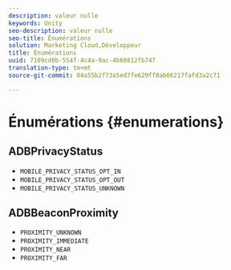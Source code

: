 ```yaml
---
description: valeur nulle
keywords: Unity
seo-description: valeur nulle
seo-title: Énumérations
solution: Marketing Cloud,Développeur
title: Énumérations
uuid: 7109cd0b-554f-4c4a-9ac-4b60812fb747
translation-type: tm+mt
source-git-commit: 04a55b2f73a5ed7fe629ff8ab06217fafd3a2c71

---
```



# Énumérations {#enumerations}

## ADBPrivacyStatus

* `MOBILE_PRIVACY_STATUS_OPT_IN`
* `MOBILE_PRIVACY_STATUS_OPT_OUT`
* `MOBILE_PRIVACY_STATUS_UNKNOWN`

## ADBBeaconProximity

* `PROXIMITY_UNKNOWN`
* `PROXIMITY_IMMEDIATE`
* `PROXIMITY_NEAR`
* `PROXIMITY_FAR`


